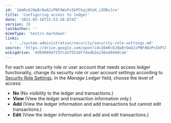 ```yaml
---
id: '16mRc8J0pBrOwb2iPNF4WzPxSkPCkqj0XzH_iZORsJco'
title: 'Configuring access to ledger'
date: '2021-02-18T15:53:28.874Z'
version: 20
lastAuthor: ''
mimeType: 'text/x-markdown'
links:
  - '../system-administration/security/security-role-settings.md'
source: 'https://drive.google.com/open?id=16mRc8J0pBrOwb2iPNF4WzPxSkPCkqj0XzH_iZORsJco'
wikigdrive: 'dd69069d725fca5f553df7ded62e130a49d49ca6'
---
```

For each user security role or user account that needs access ledger functionality, change its security role or user account settings according to [Security Role Settings](../system-administration/security/security-role-settings.md). In the *Manage Ledger* field, choose the level of access:

* <strong>No</strong> (No visibility to the ledger and transactions.)
* <strong>View</strong> (View the ledger and transaction information only.)
* <strong>Add</strong> (View the ledger information and add transactions but cannot edit transactions.)
* <strong>Edit</strong> (View the ledger information and add and edit transactions.)
